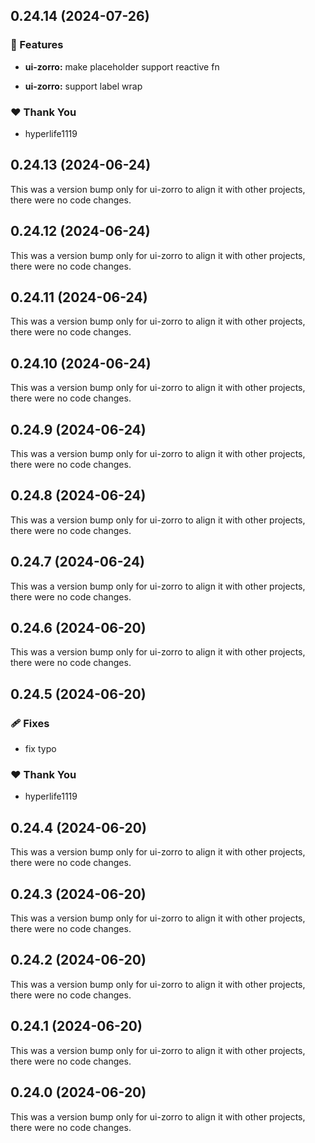 ## 0.24.14 (2024-07-26)


### 🚀 Features

- **ui-zorro:** make placeholder support reactive fn

- **ui-zorro:** support label wrap


### ❤️  Thank You

- hyperlife1119

## 0.24.13 (2024-06-24)

This was a version bump only for ui-zorro to align it with other projects, there were no code changes.

## 0.24.12 (2024-06-24)

This was a version bump only for ui-zorro to align it with other projects, there were no code changes.

## 0.24.11 (2024-06-24)

This was a version bump only for ui-zorro to align it with other projects, there were no code changes.

## 0.24.10 (2024-06-24)

This was a version bump only for ui-zorro to align it with other projects, there were no code changes.

## 0.24.9 (2024-06-24)

This was a version bump only for ui-zorro to align it with other projects, there were no code changes.

## 0.24.8 (2024-06-24)

This was a version bump only for ui-zorro to align it with other projects, there were no code changes.

## 0.24.7 (2024-06-24)

This was a version bump only for ui-zorro to align it with other projects, there were no code changes.

## 0.24.6 (2024-06-20)

This was a version bump only for ui-zorro to align it with other projects, there were no code changes.

## 0.24.5 (2024-06-20)


### 🩹 Fixes

- fix typo


### ❤️  Thank You

- hyperlife1119

## 0.24.4 (2024-06-20)

This was a version bump only for ui-zorro to align it with other projects, there were no code changes.

## 0.24.3 (2024-06-20)

This was a version bump only for ui-zorro to align it with other projects, there were no code changes.

## 0.24.2 (2024-06-20)

This was a version bump only for ui-zorro to align it with other projects, there were no code changes.

## 0.24.1 (2024-06-20)

This was a version bump only for ui-zorro to align it with other projects, there were no code changes.

## 0.24.0 (2024-06-20)

This was a version bump only for ui-zorro to align it with other projects, there were no code changes.